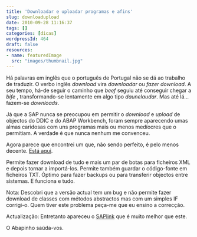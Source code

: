 ```yaml
---
title: 'Downloadar e uploadar programas e afins'
slug: downloadupload
date: 2010-09-28 11:16:37
tags: []
categories: [dicas]
wordpressId: 464
draft: false
resources:
- name: featuredImage
  src: "images/thumbnail.jpg"
---
```

Há palavras em inglês que o português de Portugal não se dá ao trabalho de traduzir. O verbo inglês _download_ vira _downloadar_ ou _fazer download_. A seu tempo, há-de seguir o caminho que _beef_ seguiu até conseguir chegar a _bife_ , transformando-se lentamente em algo tipo _daunelaudar_. Mas até lá... fazem-se _downloads_.

Já que a SAP nunca se preocupou em permitir o _download_ e _upload_ de objectos do DDIC e do ABAP Workbench, foram sempre aparecendo umas almas caridosas com uns programas mais ou menos medíocres que o permitiam. A verdade é que nunca nenhum me convenceu.

Agora parece que encontrei um que, não sendo perfeito, é pelo menos decente. [Está aqui][1].

Permite fazer download de tudo e mais um par de botas para ficheiros XML e depois tornar a importá-los. Permite também guardar o código-fonte em ficheiros TXT. Óptimo para fazer backups ou para transferir objectos entre sistemas. E funciona e tudo.

Nota: Descobri que a versão actual tem um bug e não permite fazer download de classes com métodos abstractos mas com um simples IF corrigi-o. Quem tiver este problema peça-me que eu ensino a correcção.

Actualização: Entretanto apareceu o [SAPlink][2] que é muito melhor que este.

O Abapinho saúda-vos.

   [1]: http://www.multisoft-expert.de/download.htm
   [2]: http://wiki.sdn.sap.com/wiki/display/ABAP/SAPlink
